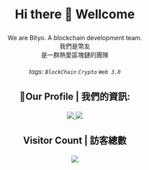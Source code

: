 # <p align="center"> Hi there 👋 Wellcome </p>
<p align="center">
We are Bityo. A blockchain development team.<br>
我們是幣友<br>
是一群熱愛區塊鏈的團隊
</p>

###### <p align="center"> tags:  `BlockChain` `Crypto` `Web 3.0`</p>

## <p align="center"> 🤝Our Profile | 我們的資訊: </p>
<p align="center">
    <!-- <a target="_blank" title="靈萌團隊YouTube" href="https://www.youtube.com/channel/UCUieRdpiGE22tbbFlcqN-rQ">
        <img src="https://img.shields.io/static/v1?style=for-the-badge&message=YouTube&color=FF0000&logo=YouTube&logoColor=FFFFFF&label=" />
    </a> -->
    <!-- <a target="_blank" title="靈萌團隊Faccebook" href="https://www.facebook.com/cutespirit05428">
        <img src="https://img.shields.io/static/v1?style=for-the-badge&message=Facebook&color=1877F2&logo=Facebook&logoColor=FFFFFF&label=" />
    </a> -->
    </a>
    <a target="_blank" title="Bityo Official" href="https://team.tershi.com">
        <img src="https://img.shields.io/static/v1?style=for-the-badge&message=Bityo%20Official&color=00ffff&logoColor=FFFFFF&label=" />
    </a>
    </a>
    <a target="_blank" title="幣友Github" href="https://github.com/Cutespirit-Team">
        <img src="https://img.shields.io/static/v1?style=for-the-badge&message=GitHub&color=181717&logo=GitHub&logoColor=FFFFFF&label=" />
    </a>
    <!-- <a target="_blank" title="Telegram" href="https://t.me/+hSJlmB7kQMczMWJl">
        <img src="https://img.shields.io/static/v1?style=for-the-badge&message=Telegram&color=26A5E4&logo=Telegram&logoColor=FFFFFF&label=" />
    </a> -->
</p>

## <p align="center"> Visitor Count | 訪客總數 </p>
<p align="center">
    <img src="https://count.getloli.com/get/@Bityo-Team?theme=rule34" />
</p>
